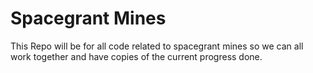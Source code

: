 # Spacegrant Mines

This Repo will be for all code related to spacegrant mines so we can all work together and have copies of the current progress done.
